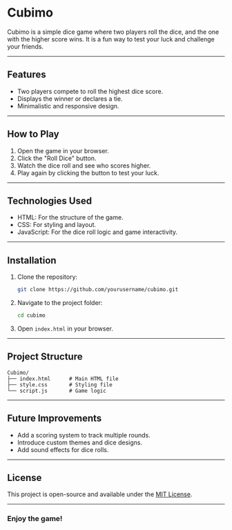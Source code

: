 # Cubimo

Cubimo is a simple dice game where two players roll the dice, and the one with the higher score wins. It is a fun way to test your luck and challenge your friends.

---

## Features
- Two players compete to roll the highest dice score.
- Displays the winner or declares a tie.
- Minimalistic and responsive design.

---

## How to Play
1. Open the game in your browser.
2. Click the "Roll Dice" button.
3. Watch the dice roll and see who scores higher.
4. Play again by clicking the button to test your luck.

---

## Technologies Used
- HTML: For the structure of the game.
- CSS: For styling and layout.
- JavaScript: For the dice roll logic and game interactivity.

---

## Installation
1. Clone the repository:
   ```bash
   git clone https://github.com/yourusername/cubimo.git
   ```
2. Navigate to the project folder:
   ```bash
   cd cubimo
   ```
3. Open `index.html` in your browser.

---

## Project Structure
```
Cubimo/
├── index.html      # Main HTML file
├── style.css       # Styling file
└── script.js       # Game logic
```

---

## Future Improvements
- Add a scoring system to track multiple rounds.
- Introduce custom themes and dice designs.
- Add sound effects for dice rolls.

---

## License
This project is open-source and available under the [MIT License](LICENSE).

---

### Enjoy the game!
